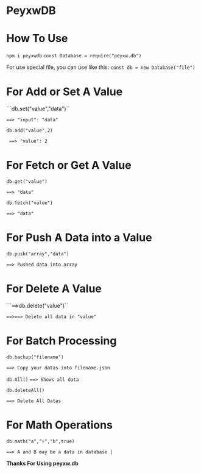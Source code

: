 # PeyxwDB




# How To Use
```npm i peyxwdb```
```const Database = require("peyxw.db")```<br>

For use special file, you can use like this: ```const db = new Database("file")```<br>

# For Add or Set A Value

```db.set("value","data")``

```==> "input": "data"```

```db.add("value",2)```

``` ==> "value": 2```

# For Fetch or Get A Value

```db.get("value")```

```==> "data"```

```db.fetch("value")```

```==> "data"```
# For Push A Data into a Value
```db.push("array","data")```

```==> Pushed data into array```

# For Delete A Value
```==>db.delete("value")``

```==>==> Delete all data in "value"```

# For Batch Processing
```db.backup("filename")```

```==> Copy your datas into filename.json```

```db.All()```
```==> Shows all data```

```db.deleteAll()```

```==> Delete All Datas```

# For Math Operations
```db.math("a","+","b",true)```

```==> A and B may be a data in database |```

**Thanks For Using peyxw.db**


